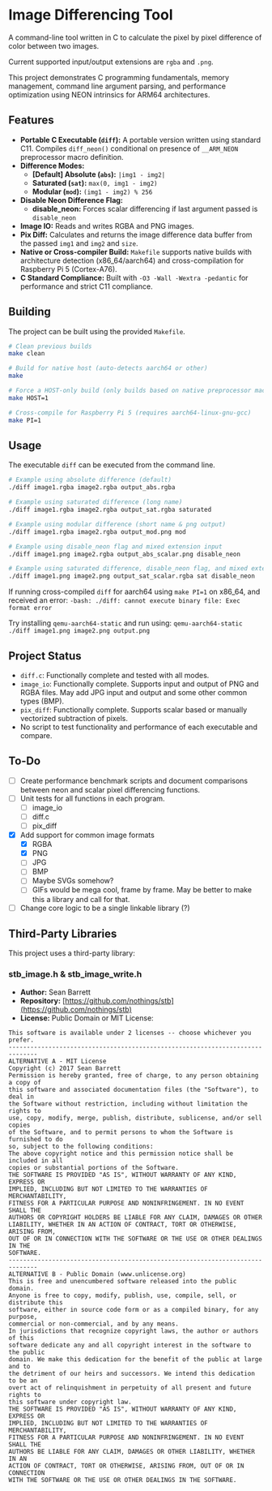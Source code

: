 
# Image Differencing Tool

A command-line tool written in C to calculate the pixel by pixel difference of color between two images. 

Current supported input/output extensions are `rgba` and `.png`.

This project demonstrates C programming fundamentals, memory management, command line argument parsing, and performance optimization using NEON intrinsics for ARM64 architectures. 

## Features

- **Portable C Executable (`diff`):** A portable version written using standard C11. Compiles `diff_neon()` conditional on presence of `__ARM_NEON` preprocessor macro definition.
- **Difference Modes:**
    - **[Default] Absolute (`abs`):** `|img1 - img2|`
    - **Saturated (`sat`):** `max(0, img1 - img2)`
    - **Modular (`mod`):** `(img1 - img2) % 256`
- **Disable Neon Difference Flag:**
	- **disable_neon:** Forces scalar differencing if last argument passed is `disable_neon`
- **Image IO:** Reads and writes RGBA and PNG images.
- **Pix Diff:** Calculates and returns the image difference data buffer from the passed `img1` and `img2` and `size`.
- **Native or Cross-compiler Build:** `Makefile` supports native builds with architecture detection (x86_64/aarch64) and cross-compilation for Raspberry Pi 5 (Cortex-A76).
- **C Standard Compliance:** Built with `-O3 -Wall -Wextra -pedantic` for performance and strict C11 compliance.

## Building

The project can be built using the provided `Makefile`.

```bash
# Clean previous builds
make clean

# Build for native host (auto-detects aarch64 or other)
make

# Force a HOST-only build (only builds based on native preprocessor macros)
make HOST=1

# Cross-compile for Raspberry Pi 5 (requires aarch64-linux-gnu-gcc)
make PI=1
```

## Usage

The executable `diff` can be executed from the command line. 
```bash
# Example using absolute difference (default)
./diff image1.rgba image2.rgba output_abs.rgba

# Example using saturated difference (long name)
./diff image1.rgba image2.rgba output_sat.rgba saturated

# Example using modular difference (short name & png output)
./diff image1.rgba image2.rgba output_mod.png mod

# Example using disable_neon flag and mixed extension input
./diff image1.png image2.rgba output_abs_scalar.png disable_neon

# Example using saturated difference, disable_neon flag, and mixed extension output
./diff image1.png image2.png output_sat_scalar.rgba sat disable_neon
```

If running cross-compiled `diff` for aarch64 using `make PI=1` on x86_64, and received an error:
`-bash: ./diff: cannot execute binary file: Exec format error`

Try installing `qemu-aarch64-static` and run using:
`qemu-aarch64-static ./diff image1.png image2.png output.png`

## Project Status

- `diff.c`: Functionally complete and tested with all modes.
- `image_io`: Functionally complete. Supports input and output of PNG and RGBA files. May add JPG input and output and some other common types (BMP).
- `pix_diff`: Functionally complete. Supports scalar based or manually vectorized subtraction of pixels. 
- No script to test functionality and performance of each executable and compare. 

## To-Do

- [ ] Create performance benchmark scripts and document comparisons between neon and scalar pixel differencing functions.
- [ ] Unit tests for all functions in each program. 
	- [ ] image_io
	- [ ] diff.c
    - [ ] pix_diff
- [X] Add support for common image formats
    - [X] RGBA
    - [X] PNG
    - [ ] JPG
    - [ ] BMP
    - [ ] Maybe SVGs somehow?
    - [ ] GIFs would be mega cool, frame by frame. May be better to make this a library and call for that.
- [ ] Change core logic to be a single linkable library (?)

## Third-Party Libraries

This project uses a third-party library:

### stb_image.h & stb_image_write.h

-   **Author:** Sean Barrett
-   **Repository:** [https://github.com/nothings/stb](https://github.com/nothings/stb)
-   **License:** Public Domain or MIT License:

```text
This software is available under 2 licenses -- choose whichever you prefer.
------------------------------------------------------------------------------
ALTERNATIVE A - MIT License
Copyright (c) 2017 Sean Barrett
Permission is hereby granted, free of charge, to any person obtaining a copy of
this software and associated documentation files (the "Software"), to deal in
the Software without restriction, including without limitation the rights to
use, copy, modify, merge, publish, distribute, sublicense, and/or sell copies
of the Software, and to permit persons to whom the Software is furnished to do
so, subject to the following conditions:
The above copyright notice and this permission notice shall be included in all
copies or substantial portions of the Software.
THE SOFTWARE IS PROVIDED "AS IS", WITHOUT WARRANTY OF ANY KIND, EXPRESS OR
IMPLIED, INCLUDING BUT NOT LIMITED TO THE WARRANTIES OF MERCHANTABILITY,
FITNESS FOR A PARTICULAR PURPOSE AND NONINFRINGEMENT. IN NO EVENT SHALL THE
AUTHORS OR COPYRIGHT HOLDERS BE LIABLE FOR ANY CLAIM, DAMAGES OR OTHER
LIABILITY, WHETHER IN AN ACTION OF CONTRACT, TORT OR OTHERWISE, ARISING FROM,
OUT OF OR IN CONNECTION WITH THE SOFTWARE OR THE USE OR OTHER DEALINGS IN THE
SOFTWARE.
------------------------------------------------------------------------------
ALTERNATIVE B - Public Domain (www.unlicense.org)
This is free and unencumbered software released into the public domain.
Anyone is free to copy, modify, publish, use, compile, sell, or distribute this
software, either in source code form or as a compiled binary, for any purpose,
commercial or non-commercial, and by any means.
In jurisdictions that recognize copyright laws, the author or authors of this
software dedicate any and all copyright interest in the software to the public
domain. We make this dedication for the benefit of the public at large and to
the detriment of our heirs and successors. We intend this dedication to be an
overt act of relinquishment in perpetuity of all present and future rights to
this software under copyright law.
THE SOFTWARE IS PROVIDED "AS IS", WITHOUT WARRANTY OF ANY KIND, EXPRESS OR
IMPLIED, INCLUDING BUT NOT LIMITED TO THE WARRANTIES OF MERCHANTABILITY,
FITNESS FOR A PARTICULAR PURPOSE AND NONINFRINGEMENT. IN NO EVENT SHALL THE
AUTHORS BE LIABLE FOR ANY CLAIM, DAMAGES OR OTHER LIABILITY, WHETHER IN AN
ACTION OF CONTRACT, TORT OR OTHERWISE, ARISING FROM, OUT OF OR IN CONNECTION
WITH THE SOFTWARE OR THE USE OR OTHER DEALINGS IN THE SOFTWARE.
```
